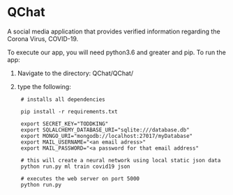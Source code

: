 # QChat
A social media application that provides verified information regarding the Corona Virus, COVID-19.

To execute our app, you will need python3.6 and greater and pip.
To run the app:

1. Navigate to the directory:  QChat/QChat/
2. type the following: 
    
    
        # installs all dependencies
    
        pip install -r requirements.txt

        export SECRET_KEY="TODDKING"
        export SQLALCHEMY_DATABASE_URI="sqlite:///database.db"
        export MONGO_URI="mongodb://localhost:27017/myDatabase"
        export MAIL_USERNAME="<an email adress>"
        export MAIL_PASSWORD="<a password for that email address"

        # this will create a neural network using local static json data
        python run.py ml train covid19 json 

        # executes the web server on port 5000
        python run.py 
